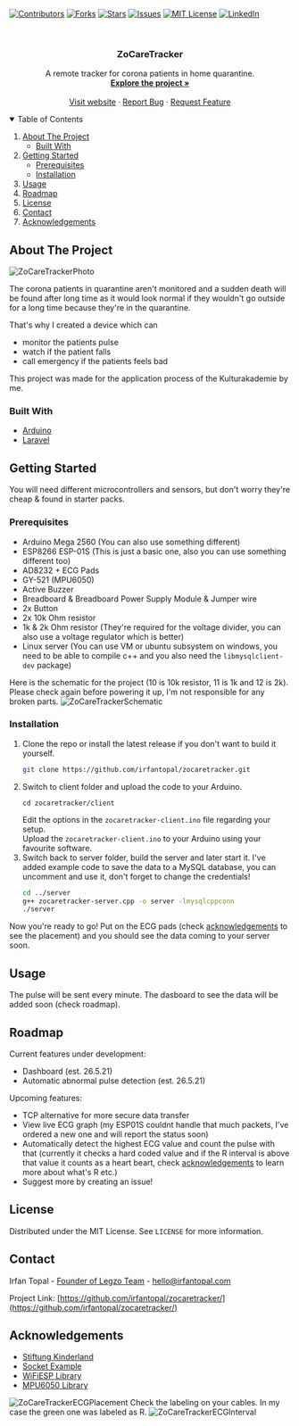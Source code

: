 [![Contributors][contributors-shield]][contributors-url]
[![Forks][forks-shield]][forks-url]
[![Stars][stars-shield]][stars-url]
[![Issues][issues-shield]][issues-url]
[![MIT License][license-shield]][license-url]
[![LinkedIn][linkedin-shield]][linkedin-url]


<br />
<p align="center">

  <h3 align="center">ZoCareTracker</h3>

  <p align="center">
    A remote tracker for corona patients in home quarantine.
    <br />
    <a href="https://github.com/irfantopal/zocaretracker"><strong>Explore the project »</strong></a>
    <br />
    <br />
    <a href="https://zocaretracker.tk">Visit website</a>
    ·
    <a href="https://github.com/irfantopal/zocaretracker/issues">Report Bug</a>
    ·
    <a href="https://github.com/irfantopal/zocaretracker/issues">Request Feature</a>
  </p>
</p>

<details open="open">
  <summary>Table of Contents</summary>
  <ol>
    <li>
      <a href="#about-the-project">About The Project</a>
      <ul>
        <li><a href="#built-with">Built With</a></li>
      </ul>
    </li>
    <li>
      <a href="#getting-started">Getting Started</a>
      <ul>
        <li><a href="#prerequisites">Prerequisites</a></li>
        <li><a href="#installation">Installation</a></li>
      </ul>
    </li>
    <li><a href="#usage">Usage</a></li>
    <li><a href="#roadmap">Roadmap</a></li>
    <li><a href="#license">License</a></li>
    <li><a href="#contact">Contact</a></li>
    <li><a href="#acknowledgements">Acknowledgements</a></li>
  </ol>
</details>

## About The Project

![ZoCareTrackerPhoto][zocaretracker-photo]

The corona patients in quarantine aren't monitored and a sudden death will be found after long time as it would look normal if they wouldn't go outside for a long time because they're in the quarantine.

That's why I created a device which can
* monitor the patients pulse
* watch if the patient falls
* call emergency if the patients feels bad

This project was made for the application process of the Kulturakademie by me.

### Built With

* [Arduino](https://arduino.cc)
* [Laravel](https://laravel.com)

## Getting Started

You will need different microcontrollers and sensors, but don't worry they're cheap & found in starter packs. 

### Prerequisites

* Arduino Mega 2560 (You can also use something different)
* ESP8266 ESP-01S (This is just a basic one, also you can use something different too)
* AD8232 + ECG Pads
* GY-521 (MPU6050)
* Active Buzzer
* Breadboard & Breadboard Power Supply Module & Jumper wire
* 2x Button
* 2x 10k Ohm resistor
* 1k & 2k Ohm resistor (They're required for the voltage divider, you can also use a voltage regulator which is better)
* Linux server (You can use VM or ubuntu subsystem on windows, you need to be able to compile c++ and you also need the `libmysqlclient-dev` package)

Here is the schematic for the project (10 is 10k resistor, 11 is 1k and 12 is 2k). Please check again before powering it up, I'm not responsible for any broken parts.
![ZoCareTrackerSchematic][zocaretracker-schematic]

### Installation

1. Clone the repo or install the latest release if you don't want to build it yourself.
   ```sh
   git clone https://github.com/irfantopal/zocaretracker.git
   ```
4. Switch to client folder and upload the code to your Arduino.
   ```ssh
   cd zocaretracker/client
   ```
   Edit the options in the `zocaretracker-client.ino` file regarding your setup.<br>
   Upload the `zocaretracker-client.ino` to your Arduino using your favourite software.
3. Switch back to server folder, build the server and later start it.
   I've added example code to save the data to a MySQL database, you can uncomment and use it, don't forget to change the credentials!
   ```sh
   cd ../server
   g++ zocaretracker-server.cpp -o server -lmysqlcppconn
   ./server
   ```
Now you're ready to go! Put on the ECG pads (check <a href="#acknowledgements">acknowledgements</a> to see the placement) and you should see the data coming to your server soon.

## Usage

The pulse will be sent every minute. The dasboard to see the data will be added soon (check roadmap).

## Roadmap

Current features under development:
* Dashboard (est. 26.5.21)
* Automatic abnormal pulse detection (est. 26.5.21) 

Upcoming features:
* TCP alternative for more secure data transfer
* View live ECG graph (my ESP01S couldnt handle that much packets, I've ordered a new one and will report the status soon)
* Automatically detect the highest ECG value and count the pulse with that (currently it checks a hard coded value and if the R interval is above that value it counts as a heart beart, check <a href="#acknowledgements">acknowledgements</a> to learn more about what's R etc.)
* Suggest more by creating an issue!

<!-- LICENSE -->
## License

Distributed under the MIT License. See `LICENSE` for more information.

## Contact

Irfan Topal - [Founder of Legzo Team](https://legzo.irfantopal.com) - hello@irfantopal.com

Project Link: [https://github.com/irfantopal/zocaretracker/](https://github.com/irfantopal/zocaretracker/)


## Acknowledgements
* [Stiftung Kinderland](https://www.stiftung-kinderland.de/)
* [Socket Example](http://matrixsust.blogspot.com/)
* [WiFiESP Library](https://github.com/bportaluri/WiFiEsp)
* [MPU6050 Library](https://github.com/jarzebski/Arduino-MPU6050)

![ZoCareTrackerECGPlacement][zocaretracker-ecgplacement]
Check the labeling on your cables. In my case the green one was labeled as R.
![ZoCareTrackerECGInterval][zocaretracker-ecginterval]

[contributors-shield]: https://img.shields.io/github/contributors/irfantopal/zocaretracker.svg?style=for-the-badge
[contributors-url]: https://github.com/irfantopal/zocaretracker/graphs/contributors
[forks-shield]: https://img.shields.io/github/forks/irfantopal/zocaretracker.svg?style=for-the-badge
[forks-url]: https://github.com/irfantopal/zocaretracker/network/members
[stars-shield]: https://img.shields.io/github/stars/irfantopal/zocaretracker.svg?style=for-the-badge
[stars-url]: https://github.com/irfantopal/zocaretracker/stargazers
[issues-shield]: https://img.shields.io/github/issues/irfantopal/zocaretracker.svg?style=for-the-badge
[issues-url]: https://github.com/irfantopal/zocaretracker/issues
[license-shield]: https://img.shields.io/github/license/irfantopal/zocaretracker.svg?style=for-the-badge
[license-url]: https://github.com/irfantopal/zocaretracker/blob/main/LICENSE
[linkedin-shield]: https://img.shields.io/badge/-LinkedIn-black.svg?style=for-the-badge&logo=linkedin&colorB=555
[linkedin-url]: https://linkedin.com/in/irfantopal
[zocaretracker-photo]: images/photo-1.jpg
[zocaretracker-schematic]: images/photo-2.png
[zocaretracker-ecgplacement]: images/photo-3.png
[zocaretracker-ecginterval]: images/photo-4.png
